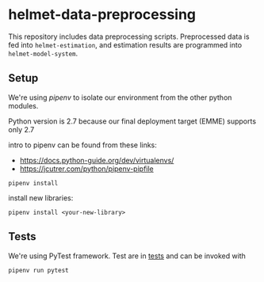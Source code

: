 # helmet-data-preprocessing

This repository includes data preprocessing scripts. Preprocessed data is fed
into `helmet-estimation`, and estimation results are programmed into
`helmet-model-system`.

## Setup

We're using *pipenv* to isolate our environment from the other python modules.

Python version is 2.7 because our final deployment target (EMME) supports only 2.7

intro to pipenv can be found from these links:
- https://docs.python-guide.org/dev/virtualenvs/
- https://jcutrer.com/python/pipenv-pipfile

```   
pipenv install

```

install new libraries:

```   
pipenv install <your-new-library>
```

## Tests

We're using PyTest framework. Test are in [tests](tests-folder) and can be invoked with

```   
pipenv run pytest
```

